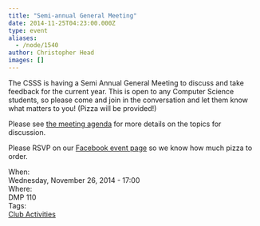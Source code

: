 ```yaml
---
title: "Semi-annual General Meeting"
date: 2014-11-25T04:23:00.000Z
type: event
aliases:
  - /node/1540
author: Christopher Head
images: []
---
```


<div class="field field-name-body field-type-text-with-summary field-label-hidden"><div class="field-items"><div class="field-item even"><p>The CSSS is having a Semi Annual General Meeting to discuss and take feedback for the current year. This is open to any Computer Science students, so please come and join in the conversation and let them know what matters to you! (Pizza will be provided!)</p>
<p>Please see <a href="/files/2014-2015FirstSemiannualGeneralMeetingAgenda.pdf">the meeting agenda</a> for more details on the topics for discussion.</p>
<p>Please RSVP on our <a href="https://www.facebook.com/events/658212610943139/">Facebook event page</a> so we know how much pizza to order.</p>
</div></div></div><div class="field field-name-field-dates field-type-datetime field-label-above"><div class="field-label">When:&#xA0;</div><div class="field-items"><div class="field-item even"><span class="date-display-single">Wednesday, November 26, 2014 - 17:00</span></div></div></div><div class="field field-name-field-location field-type-text field-label-above"><div class="field-label">Where:&#xA0;</div><div class="field-items"><div class="field-item even">DMP 110</div></div></div>    <footer>
    <div class="field field-name-field-tags field-type-taxonomy-term-reference field-label-above"><div class="field-label">Tags:&#xA0;</div><div class="field-items"><div class="field-item even"><a href="/club">Club Activities</a></div></div></div>      </footer>